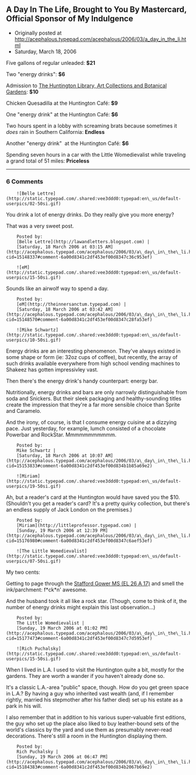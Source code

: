 ## A Day In The Life, Brought to You By Mastercard, Official Sponsor of My Indulgence

 * Originally posted at http://acephalous.typepad.com/acephalous/2006/03/a_day_in_the_li.html
 * Saturday, March 18, 2006



Five gallons of regular unleaded: **$21**

Two "energy drinks": **$6**

Admission to [The Huntington Library, Art Collections and Botanical Gardens](http://www.huntington.org/): **$10**

Chicken Quesadilla at the Huntington Café: **$9**

One "energy drink" at the Huntington Café: **$6**

Two hours spent in a lobby with screaming brats because sometimes it _does_ rain in Southern California: **Endless**

Another "energy drink"  at the Huntington Café: **$6**

Spending seven hours in a car with the Little Womedievalist while traveling a grand total of 51 miles: **Priceless**

		

* * *

### 6 Comments 

		

                
[]()

	

		![Belle Lettre](http://static.typepad.com/.shared:vee3ddd0:typepad:en\_us/default-userpics/02-50si.gif)
	

	

		

You drink a lot of energy drinks.  Do they really give you more energy?

That was a very sweet post.  

	

		Posted by:
		[Belle Lettre](http://lawandletters.blogspot.com) |
		[Saturday, 18 March 2006 at 03:15 AM](http://acephalous.typepad.com/acephalous/2006/03/a\_day\_in\_the\_li.html?cid=15148337#comment-6a00d8341c2df453ef00d8347c36c953ef)

[]()

	

		![eM](http://static.typepad.com/.shared:vee3ddd0:typepad:en\_us/default-userpics/15-50si.gif)
	

	

		

Sounds like an airwolf way to spend a day.  

	

		Posted by:
		[eM](http://theinnersanctum.typepad.com) |
		[Saturday, 18 March 2006 at 03:42 AM](http://acephalous.typepad.com/acephalous/2006/03/a\_day\_in\_the\_li.html?cid=15148570#comment-6a00d8341c2df453ef00d8347c28fa53ef)

[]()

	

		![Mike Schwartz](http://static.typepad.com/.shared:vee3ddd0:typepad:en\_us/default-userpics/10-50si.gif)
	

	

		

Energy drinks are an interesting phenomenon.  They've always existed in some shape or form (ie: 32oz cups of coffee), but recently, the array of such drinks available everywhere from high school vending machines to Shakeez has gotten impressivley vast.  

Then there's the energy drink's handy counterpart:  energy bar.

Nutritionally, energy drinks and bars are only narrowly distinguishable from soda and Snickers.  But their sleek packaging and healthy-sounding titles create the impression that they're a far more sensible choice than Sprite and Caramelo.

And the irony, of course, is that I consume energy cuisine at a dizzying pace.  Just yesterday, for example, lumch consisted of a chocolate Powerbar and RockStar.  Mmmmmmmmmmm.

	

		Posted by:
		Mike Schwartz |
		[Saturday, 18 March 2006 at 10:07 AM](http://acephalous.typepad.com/acephalous/2006/03/a\_day\_in\_the\_li.html?cid=15153833#comment-6a00d8341c2df453ef00d834b1b85a69e2)

[]()

	

		![Miriam](http://static.typepad.com/.shared:vee3ddd0:typepad:en\_us/default-userpics/19-50si.gif)
	

	

		

Ah, but a reader's card at the Huntington would have saved you the $10. (Shouldn't you get a reader's card? It's a pretty quirky collection, but there's an endless supply of Jack London on the premises.) 

	

		Posted by:
		[Miriam](http://littleprofessor.typepad.com) |
		[Sunday, 19 March 2006 at 12:39 PM](http://acephalous.typepad.com/acephalous/2006/03/a\_day\_in\_the\_li.html?cid=15176980#comment-6a00d8341c2df453ef00d8347c6aef53ef)

[]()

	

		![The Little Womedievalist](http://static.typepad.com/.shared:vee3ddd0:typepad:en\_us/default-userpics/07-50si.gif)
	

	

		

My two cents:   

Getting to page through the [Stafford Gower MS (EL 26 A 17)](http://dpg.lib.berkeley.edu/webdb/dsheh/heh\_brf?Description=&CallNumber=EL+26+A+17) and smell the ink/parchment:  f\*ck\*n' awesome.

And the husband took it all like a rock star. (Though, come to think of it, the number of energy drinks might explain this last observation...)

	

		Posted by:
		The Little Womedievalist |
		[Sunday, 19 March 2006 at 01:02 PM](http://acephalous.typepad.com/acephalous/2006/03/a\_day\_in\_the\_li.html?cid=15177473#comment-6a00d8341c2df453ef00d8347c7d5953ef)

[]()

	

		![Rich Puchalsky](http://static.typepad.com/.shared:vee3ddd0:typepad:en\_us/default-userpics/15-50si.gif)
	

	

		

When I lived in L.A. I used to visit the Huntington quite a bit, mostly for the gardens.  They are worth a wander if you haven't already done so.

It's a classic L.A.-area "public" space, though.  How do you get green space in L.A.?  By having a guy who inherited vast wealth (and, if I remember rightly, married his stepmother after his father died) set up his estate as a park in his will.

I also remember that in addition to his various super-valuable first editions, the guy who set up the place also liked to buy leather-bound sets of the world's classics by the yard and use them as presumably never-read decorations.  There's still a room in the Huntington displaying them.

	

		Posted by:
		Rich Puchalsky |
		[Sunday, 19 March 2006 at 06:47 PM](http://acephalous.typepad.com/acephalous/2006/03/a\_day\_in\_the\_li.html?cid=15184383#comment-6a00d8341c2df453ef00d834b2067b69e2)

		

        
